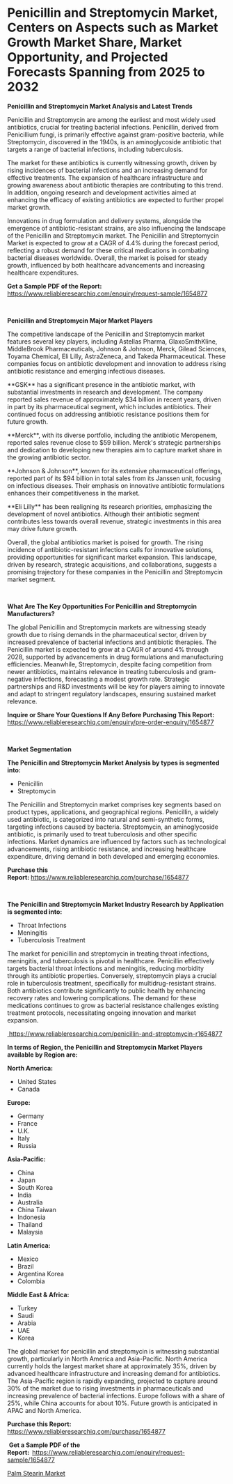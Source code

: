 <p><h1>Penicillin and Streptomycin Market, Centers on Aspects such as Market Growth Market Share, Market Opportunity, and Projected Forecasts Spanning from 2025 to 2032</h1></p><p><strong>Penicillin and Streptomycin Market Analysis and Latest Trends</strong></p>
<p><p>Penicillin and Streptomycin are among the earliest and most widely used antibiotics, crucial for treating bacterial infections. Penicillin, derived from Penicillium fungi, is primarily effective against gram-positive bacteria, while Streptomycin, discovered in the 1940s, is an aminoglycoside antibiotic that targets a range of bacterial infections, including tuberculosis. </p><p>The market for these antibiotics is currently witnessing growth, driven by rising incidences of bacterial infections and an increasing demand for effective treatments. The expansion of healthcare infrastructure and growing awareness about antibiotic therapies are contributing to this trend. In addition, ongoing research and development activities aimed at enhancing the efficacy of existing antibiotics are expected to further propel market growth. </p><p>Innovations in drug formulation and delivery systems, alongside the emergence of antibiotic-resistant strains, are also influencing the landscape of the Penicillin and Streptomycin market. The Penicillin and Streptomycin Market is expected to grow at a CAGR of 4.4% during the forecast period, reflecting a robust demand for these critical medications in combating bacterial diseases worldwide. Overall, the market is poised for steady growth, influenced by both healthcare advancements and increasing healthcare expenditures.</p></p>
<p><strong>Get a Sample PDF of the Report:&nbsp;</strong> <a href="https://www.reliableresearchiq.com/enquiry/request-sample/1654877?utm_campaign=2238&utm_medium=2&utm_source=Github&utm_content=ia&utm_term=07032025&utm_id=penicillin-and-streptomycin">https://www.reliableresearchiq.com/enquiry/request-sample/1654877</a></p>
<p>&nbsp;</p>
<p><strong>Penicillin and Streptomycin Major Market Players</strong></p>
<p><p>The competitive landscape of the Penicillin and Streptomycin market features several key players, including Astellas Pharma, GlaxoSmithKline, MiddleBrook Pharmaceuticals, Johnson & Johnson, Merck, Gilead Sciences, Toyama Chemical, Eli Lilly, AstraZeneca, and Takeda Pharmaceutical. These companies focus on antibiotic development and innovation to address rising antibiotic resistance and emerging infectious diseases.</p><p>**GSK** has a significant presence in the antibiotic market, with substantial investments in research and development. The company reported sales revenue of approximately $34 billion in recent years, driven in part by its pharmaceutical segment, which includes antibiotics. Their continued focus on addressing antibiotic resistance positions them for future growth.</p><p>**Merck**, with its diverse portfolio, including the antibiotic Meropenem, reported sales revenue close to $59 billion. Merck's strategic partnerships and dedication to developing new therapies aim to capture market share in the growing antibiotic sector.</p><p>**Johnson & Johnson**, known for its extensive pharmaceutical offerings, reported part of its $94 billion in total sales from its Janssen unit, focusing on infectious diseases. Their emphasis on innovative antibiotic formulations enhances their competitiveness in the market.</p><p>**Eli Lilly** has been realigning its research priorities, emphasizing the development of novel antibiotics. Although their antibiotic segment contributes less towards overall revenue, strategic investments in this area may drive future growth.</p><p>Overall, the global antibiotics market is poised for growth. The rising incidence of antibiotic-resistant infections calls for innovative solutions, providing opportunities for significant market expansion. This landscape, driven by research, strategic acquisitions, and collaborations, suggests a promising trajectory for these companies in the Penicillin and Streptomycin market segment.</p></p>
<p>&nbsp;</p>
<p><strong>What Are The Key Opportunities For Penicillin and Streptomycin Manufacturers?</strong></p>
<p><p>The global Penicillin and Streptomycin markets are witnessing steady growth due to rising demands in the pharmaceutical sector, driven by increased prevalence of bacterial infections and antibiotic therapies. The Penicillin market is expected to grow at a CAGR of around 4% through 2028, supported by advancements in drug formulations and manufacturing efficiencies. Meanwhile, Streptomycin, despite facing competition from newer antibiotics, maintains relevance in treating tuberculosis and gram-negative infections, forecasting a modest growth rate. Strategic partnerships and R&D investments will be key for players aiming to innovate and adapt to stringent regulatory landscapes, ensuring sustained market relevance.</p></p>
<p><strong>Inquire or Share Your Questions If Any Before Purchasing This Report:</strong> <a href="https://www.reliableresearchiq.com/enquiry/pre-order-enquiry/1654877?utm_campaign=2238&utm_medium=2&utm_source=Github&utm_content=ia&utm_term=07032025&utm_id=penicillin-and-streptomycin">https://www.reliableresearchiq.com/enquiry/pre-order-enquiry/1654877</a></p>
<p>&nbsp;</p>
<p><strong>Market Segmentation</strong></p>
<p><strong>The Penicillin and Streptomycin Market Analysis by types is segmented into:</strong></p>
<p><ul><li>Penicillin</li><li>Streptomycin</li></ul></p>
<p><p>The Penicillin and Streptomycin market comprises key segments based on product types, applications, and geographical regions. Penicillin, a widely used antibiotic, is categorized into natural and semi-synthetic forms, targeting infections caused by bacteria. Streptomycin, an aminoglycoside antibiotic, is primarily used to treat tuberculosis and other specific infections. Market dynamics are influenced by factors such as technological advancements, rising antibiotic resistance, and increasing healthcare expenditure, driving demand in both developed and emerging economies.</p></p>
<p><strong>Purchase this Report:&nbsp;</strong><a href="https://www.reliableresearchiq.com/purchase/1654877?utm_campaign=2238&utm_medium=2&utm_source=Github&utm_content=ia&utm_term=07032025&utm_id=penicillin-and-streptomycin">https://www.reliableresearchiq.com/purchase/1654877</a></p>
<p>&nbsp;</p>
<p><strong>The Penicillin and Streptomycin Market Industry Research by Application is segmented into:</strong></p>
<p><ul><li>Throat Infections</li><li>Meningitis</li><li>Tuberculosis Treatment</li></ul></p>
<p><p>The market for penicillin and streptomycin in treating throat infections, meningitis, and tuberculosis is pivotal in healthcare. Penicillin effectively targets bacterial throat infections and meningitis, reducing morbidity through its antibiotic properties. Conversely, streptomycin plays a crucial role in tuberculosis treatment, specifically for multidrug-resistant strains. Both antibiotics contribute significantly to public health by enhancing recovery rates and lowering complications. The demand for these medications continues to grow as bacterial resistance challenges existing treatment protocols, necessitating ongoing innovation and market expansion.</p></p>
<p><a href="https://www.reliableresearchiq.com/penicillin-and-streptomycin-r1654877?utm_campaign=2238&utm_medium=2&utm_source=Github&utm_content=ia&utm_term=07032025&utm_id=penicillin-and-streptomycin">&nbsp;https://www.reliableresearchiq.com/penicillin-and-streptomycin-r1654877</a></p>
<p><strong>In terms of Region, the Penicillin and Streptomycin Market Players available by Region are:</strong></p>
<p>
    <p> <strong> North America: </strong>
        <ul>
            <li>United States</li>
            <li>Canada</li>
        </ul>
        </p> 
    <p> <strong> Europe: </strong>
        <ul>
            <li>Germany</li>
            <li>France</li>
            <li>U.K.</li>
            <li>Italy</li>
            <li>Russia</li>
        </ul>
        </p> 
    <p> <strong> Asia-Pacific: </strong>
        <ul>
            <li>China</li>
            <li>Japan</li>
            <li>South Korea</li>
            <li>India</li>
            <li>Australia</li>
            <li>China Taiwan</li>
            <li>Indonesia</li>
            <li>Thailand</li>
            <li>Malaysia</li>
        </ul>
        </p> 
    <p> <strong> Latin America: </strong>
        <ul>
            <li>Mexico</li>
            <li>Brazil</li>
            <li>Argentina Korea</li>
            <li>Colombia</li>
        </ul>
        </p> 
    <p> <strong> Middle East & Africa: </strong>
        <ul>
            <li>Turkey</li>
            <li>Saudi</li>
            <li>Arabia</li>
            <li>UAE</li>
            <li>Korea</li>
        </ul>
    </p>
    </p>
<p><p>The global market for penicillin and streptomycin is witnessing substantial growth, particularly in North America and Asia-Pacific. North America currently holds the largest market share at approximately 35%, driven by advanced healthcare infrastructure and increasing demand for antibiotics. The Asia-Pacific region is rapidly expanding, projected to capture around 30% of the market due to rising investments in pharmaceuticals and increasing prevalence of bacterial infections. Europe follows with a share of 25%, while China accounts for about 10%. Future growth is anticipated in APAC and North America.</p></p>
<p><strong>Purchase this Report: </strong><a href="https://www.reliableresearchiq.com/purchase/1654877?utm_campaign=2238&utm_medium=2&utm_source=Github&utm_content=ia&utm_term=07032025&utm_id=penicillin-and-streptomycin">https://www.reliableresearchiq.com/purchase/1654877</a></p>
<p>&nbsp;<strong>Get a Sample PDF of the Report:&nbsp;&nbsp;</strong><a href="https://www.reliableresearchiq.com/enquiry/request-sample/1654877?utm_campaign=2238&utm_medium=2&utm_source=Github&utm_content=ia&utm_term=07032025&utm_id=penicillin-and-streptomycin">https://www.reliableresearchiq.com/enquiry/request-sample/1654877</a></p>
<p><strong></strong></p>
<p><p><a href="https://github.com/SanjidaMahmud54/Market-Research-Report-List-1/blob/main/palm-stearin-market.md?utm_campaign=2238&utm_medium=2&utm_source=Github&utm_content=ia&utm_term=07032025&utm_id=penicillin-and-streptomycin">Palm Stearin Market</a></p></p>